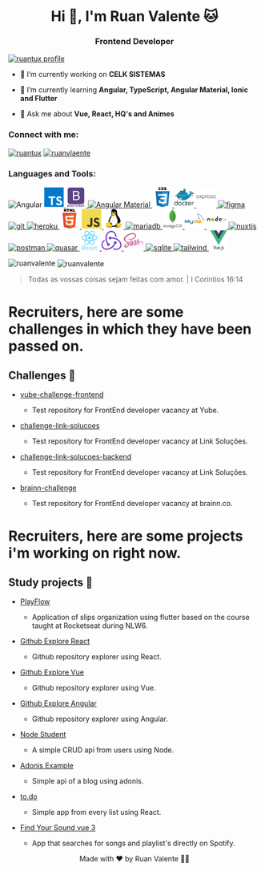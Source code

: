 <h1 align="center">Hi 👋, I'm Ruan Valente 🐱</h1>
<h3 align="center">Frontend Developer</h3>

<p align="left"> <a href="https://twitter.com/ruantux" target="blank"><img src="https://img.shields.io/twitter/follow/ruantux?logo=twitter&style=for-the-badge" alt="ruantux profile" /></a> </p>

- 🔭 I’m currently working on **CELK SISTEMAS**

- 🌱 I’m currently learning **Angular, TypeScript, Angular Material, Ionic and Flutter**

- 💬 Ask me about **Vue, React, HQ's and Animes**

<h3 align="left">Connect with me:</h3>
<p align="left" style="color: white" style="filter: invert(80%) sepia(0%) saturate(2878%) hue-rotate(346deg) brightness(104%) contrast(97%);">
<a href="https://twitter.com/ruantux" target="blank"><img align="center" src="https://cdn.jsdelivr.net/npm/simple-icons@3.0.1/icons/twitter.svg" alt="ruantux" height="30" width="40" /></a>
<a href="https://www.linkedin.com/in/ruan-valente/" target="blank"><img align="center" src="https://cdn.jsdelivr.net/npm/simple-icons@3.0.1/icons/linkedin.svg" alt="ruanvlaente" height="30" width="40" /></a>

</p>
<h3 align="left">Languages and Tools:</h3>
<p align="left"><img src="https://angular.io/assets/images/logos/angular/angular.svg" width="40" height="40" alt="Angular"/></a>
</a> <a href="https://www.typescriptlang.org/" target="_blank"> <img src="https://raw.githubusercontent.com/devicons/devicon/master/icons/typescript/typescript-original.svg" alt="typescript" width="40" height="40"/> <a href="https://getbootstrap.com" target="_blank"> <img src="https://raw.githubusercontent.com/devicons/devicon/master/icons/bootstrap/bootstrap-plain-wordmark.svg" alt="bootstrap" width="40" height="40"/> </a> <a href="https://material.angular.io/
" target="_blank"> <img src="https://encrypted-tbn0.gstatic.com/images?q=tbn:ANd9GcRTqgXR4wUZDue4E-NryKy2_0pmnF1gz6smOg&usqp=CAU" alt="Angular Material" width="40" height="40"/> </a> <a href="https://www.w3schools.com/css/" target="_blank"> <img src="https://raw.githubusercontent.com/devicons/devicon/master/icons/css3/css3-original-wordmark.svg" alt="css3" width="40" height="40"/> </a> <a href="https://www.docker.com/" target="_blank"> <img src="https://raw.githubusercontent.com/devicons/devicon/master/icons/docker/docker-original-wordmark.svg" alt="docker" width="40" height="40"/> </a> <a href="https://expressjs.com" target="_blank"> <img src="https://raw.githubusercontent.com/devicons/devicon/master/icons/express/express-original-wordmark.svg" alt="express" width="40" height="40"/> </a> <a href="https://www.figma.com/" target="_blank"> <img src="https://www.vectorlogo.zone/logos/figma/figma-icon.svg" alt="figma" width="40" height="40"/> </a> </a> </a> <a href="https://git-scm.com/" target="_blank"> <img src="https://www.vectorlogo.zone/logos/git-scm/git-scm-icon.svg" alt="git" width="40" height="40"/> </a> <a href="https://heroku.com" target="_blank"> <img src="https://www.vectorlogo.zone/logos/heroku/heroku-icon.svg" alt="heroku" width="40" height="40"/> </a> <a href="https://www.w3.org/html/" target="_blank"> <img src="https://raw.githubusercontent.com/devicons/devicon/master/icons/html5/html5-original-wordmark.svg" alt="html5" width="40" height="40"/> </a> <a href="https://developer.mozilla.org/en-US/docs/Web/JavaScript" target="_blank"> <img src="https://raw.githubusercontent.com/devicons/devicon/master/icons/javascript/javascript-original.svg" alt="javascript" width="40" height="40"/> </a> </a> <a href="https://www.linux.org/" target="_blank"> <img src="https://raw.githubusercontent.com/devicons/devicon/master/icons/linux/linux-original.svg" alt="linux" width="40" height="40"/> </a> <a href="https://mariadb.org/" target="_blank"> <img src="https://www.vectorlogo.zone/logos/mariadb/mariadb-icon.svg" alt="mariadb" width="40" height="40"/> </a> <a href="https://www.mongodb.com/" target="_blank"> <img src="https://raw.githubusercontent.com/devicons/devicon/master/icons/mongodb/mongodb-original-wordmark.svg" alt="mongodb" width="40" height="40"/> </a> <a href="https://www.mysql.com/" target="_blank"> <img src="https://raw.githubusercontent.com/devicons/devicon/master/icons/mysql/mysql-original-wordmark.svg" alt="mysql" width="40" height="40"/> </a> </a> <a href="https://nodejs.org" target="_blank"> <img src="https://raw.githubusercontent.com/devicons/devicon/master/icons/nodejs/nodejs-original-wordmark.svg" alt="nodejs" width="40" height="40"/> </a> <a href="https://nuxtjs.org/" target="_blank"> <img src="https://www.vectorlogo.zone/logos/nuxtjs/nuxtjs-icon.svg" alt="nuxtjs" width="40" height="40"/> </a> <a href="https://postman.com" target="_blank"> <img src="https://www.vectorlogo.zone/logos/getpostman/getpostman-icon.svg" alt="postman" width="40" height="40"/> </a> <a href="https://quasar.dev/" target="_blank"> <img src="https://cdn.quasar.dev/logo/svg/quasar-logo.svg" alt="quasar" width="40" height="40"/> </a> <a href="https://reactjs.org/" target="_blank"> <img src="https://raw.githubusercontent.com/devicons/devicon/master/icons/react/react-original-wordmark.svg" alt="react" width="40" height="40"/> </a> </a> <a href="https://redux.js.org" target="_blank"> <img src="https://raw.githubusercontent.com/devicons/devicon/master/icons/redux/redux-original.svg" alt="redux" width="40" height="40"/> </a> <a href="https://sass-lang.com" target="_blank"> <img src="https://raw.githubusercontent.com/devicons/devicon/master/icons/sass/sass-original.svg" alt="sass" width="40" height="40"/> </a> <a href="https://www.sqlite.org/" target="_blank"> <img src="https://www.vectorlogo.zone/logos/sqlite/sqlite-icon.svg" alt="sqlite" width="40" height="40"/> </a> <a href="https://tailwindcss.com/" target="_blank"> <img src="https://www.vectorlogo.zone/logos/tailwindcss/tailwindcss-icon.svg" alt="tailwind" width="40" height="40"/> </a>  </a> <a href="https://vuejs.org/" target="_blank"> <img src="https://raw.githubusercontent.com/devicons/devicon/master/icons/vuejs/vuejs-original-wordmark.svg" alt="vuejs" width="40" height="40"/> </a> </p>

<p><img align="left" src="https://github-readme-stats.vercel.app/api/top-langs?username=ruanvalente&show_icons=true&locale=en&layout=compact" alt="ruanvalente" /></p>

<p>&nbsp;<img align="center" src="https://github-readme-stats.vercel.app/api?username=ruanvalente&show_icons=true&locale=en" alt="ruanvalente" /></p>

> Todas as vossas coisas sejam feitas com amor. | I Coríntios 16:14

# Recruiters, here are some challenges in which they have been passed on.

## Challenges 💪

- [yube-challenge-frontend](https://github.com/ruanvalente/yube-challenge-frontend)
    - Test repository for FrontEnd developer vacancy at Yube.

- [challenge-link-solucoes](https://github.com/ruanvalente/yube-challenge-frontend)
    - Test repository for FrontEnd developer vacancy at Link Soluções.


- [challenge-link-solucoes-backend](challenge-link-solucoes-backend)
    - Test repository for FrontEnd developer vacancy at Link Soluções.

- [brainn-challenge](https://github.com/ruanvalente/brainn-challenge)
    - Test repository for FrontEnd developer vacancy at brainn.co.


# Recruiters, here are some projects i'm working on right now.

## Study projects 💆

- [PlayFlow](https://github.com/ruanvalente/payflow)
    - Application of slips organization using flutter based on the course taught at Rocketseat during NLW6.

- [Github Explore React](https://github.com/ruanvalente/github-explore)
    - Github repository explorer using React.

- [Github Explore Vue](https://github.com/ruanvalente/github-explore-vue)
    - Github repository explorer using Vue.

- [Github Explore Angular](https://github.com/ruanvalente/github-explore-angular)
    - Github repository explorer using Angular.
- [Node Student](https://github.com/ruanvalente/node-student/tree/master/node-api)
    - A simple CRUD api from users using Node.
- [Adonis Example](https://github.com/ruanvalente/adonis-example)
    - Simple api of a blog using adonis.

- [to.do](https://github.com/ruanvalente/to.do)
    - Simple app from every list using React.

- [Find Your Sound vue 3](https://github.com/ruanvalente/find-your-sound-vue3)
    - App that searches for songs and playlist's directly on Spotify.



<p align="center">
Made with ❤️ by Ruan Valente 👋🏽
</p>
